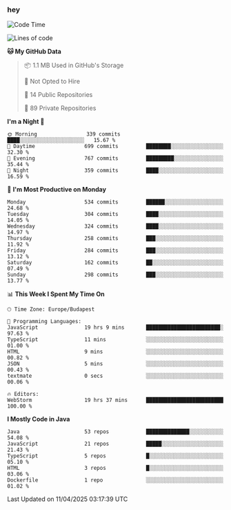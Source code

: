 ### hey

<!--START_SECTION:waka-->
![Code Time](http://img.shields.io/badge/Code%20Time-1%2C175%20hrs%2050%20mins-blue)

![Lines of code](https://img.shields.io/badge/From%20Hello%20World%20I%27ve%20Written-2.6%20million%20lines%20of%20code-blue)

**🐱 My GitHub Data** 

> 📦 1.1 MB Used in GitHub's Storage 
 > 
> 🚫 Not Opted to Hire
 > 
> 📜 14 Public Repositories 
 > 
> 🔑 89 Private Repositories 
 > 
**I'm a Night 🦉** 

```text
🌞 Morning                339 commits         ████░░░░░░░░░░░░░░░░░░░░░   15.67 % 
🌆 Daytime                699 commits         ████████░░░░░░░░░░░░░░░░░   32.30 % 
🌃 Evening                767 commits         █████████░░░░░░░░░░░░░░░░   35.44 % 
🌙 Night                  359 commits         ████░░░░░░░░░░░░░░░░░░░░░   16.59 % 
```
📅 **I'm Most Productive on Monday** 

```text
Monday                   534 commits         ██████░░░░░░░░░░░░░░░░░░░   24.68 % 
Tuesday                  304 commits         ████░░░░░░░░░░░░░░░░░░░░░   14.05 % 
Wednesday                324 commits         ████░░░░░░░░░░░░░░░░░░░░░   14.97 % 
Thursday                 258 commits         ███░░░░░░░░░░░░░░░░░░░░░░   11.92 % 
Friday                   284 commits         ███░░░░░░░░░░░░░░░░░░░░░░   13.12 % 
Saturday                 162 commits         ██░░░░░░░░░░░░░░░░░░░░░░░   07.49 % 
Sunday                   298 commits         ███░░░░░░░░░░░░░░░░░░░░░░   13.77 % 
```


📊 **This Week I Spent My Time On** 

```text
🕑︎ Time Zone: Europe/Budapest

💬 Programming Languages: 
JavaScript               19 hrs 9 mins       ████████████████████████░   97.63 % 
TypeScript               11 mins             ░░░░░░░░░░░░░░░░░░░░░░░░░   01.00 % 
HTML                     9 mins              ░░░░░░░░░░░░░░░░░░░░░░░░░   00.82 % 
JSON                     5 mins              ░░░░░░░░░░░░░░░░░░░░░░░░░   00.43 % 
textmate                 0 secs              ░░░░░░░░░░░░░░░░░░░░░░░░░   00.06 % 

🔥 Editors: 
WebStorm                 19 hrs 37 mins      █████████████████████████   100.00 % 
```

**I Mostly Code in Java** 

```text
Java                     53 repos            ██████████████░░░░░░░░░░░   54.08 % 
JavaScript               21 repos            █████░░░░░░░░░░░░░░░░░░░░   21.43 % 
TypeScript               5 repos             █░░░░░░░░░░░░░░░░░░░░░░░░   05.10 % 
HTML                     3 repos             █░░░░░░░░░░░░░░░░░░░░░░░░   03.06 % 
Dockerfile               1 repo              ░░░░░░░░░░░░░░░░░░░░░░░░░   01.02 % 
```




 Last Updated on 11/04/2025 03:17:39 UTC
<!--END_SECTION:waka-->
